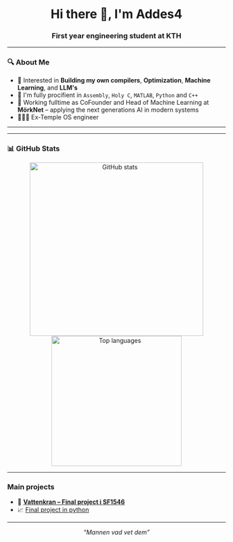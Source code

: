 <h1 align="center">Hi there 👋, I'm Addes4</h1>
<h3 align="center">First year engineering student at KTH </h3>

---

### 🔍 About Me

- 🧠 Interested in **Building my own compilers**, **Optimization**, **Machine Learning**, and **LLM's**
- 🧮 I'm fully procifient in `Assembly`, `Holy C`, `MATLAB`, `Python` and `C++`
- 🌊 Working fulltime as CoFounder and Head of Machine Learning at **MörkNet** – applying the next generations AI in modern systems
- 👨🏻‍💻 Ex-Temple OS engineer

---
---

### 📊 GitHub Stats

<p align="center">
  <img src="https://github-readme-stats.vercel.app/api?username=addes4&show_icons=true&theme=default" alt="GitHub stats" width="400"/>
  <img src="https://github-readme-stats.vercel.app/api/top-langs/?username=addes4&layout=compact&theme=default" alt="Top languages" width="300"/>
</p>

---

### Main projects

- 🚰 [**Vattenkran – Final project i SF1546**](https://github.com/addes4/numerical-methods-final-project)
- 📈 [Final project in python](https://github.com/addes4/Python-project)

---


<p align="center">
  <i>“Mannen vad vet dem”</i>
</p>

